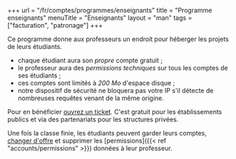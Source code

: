 +++
url = "/fr/comptes/programmes/enseignants"
title = "Programme enseignants"
menuTitle = "Enseignants"
layout = "man"
tags = ["facturation", "patronage"]
+++

Ce programme donne aux professeurs un endroit pour héberger les projets de leurs étudiants.

- chaque étudiant aura son _propre_ compte gratuit ;
- le professeur aura des _permissions techniques_ sur tous les comptes de ses étudiants ;
- ces comptes sont limités à _200 Mo_ d'espace disque ;
- notre dispositif de sécurité ne bloquera pas votre IP s'il détecte de nombreuses requêtes venant de la même origine.

Pour en bénéficier [ouvrez un ticket](https://admin.alwaysdata.com/support/add/). C'est gratuit pour les éta­blis­se­ments publics et via des partenariats pour les structures privées.

Une fois la classe finie, les étudiants peuvent garder leurs comptes, [changer d'offre]() et supprimer les [permissions]({{< ref "accounts/permissions" >}}) données à leur professeur.
